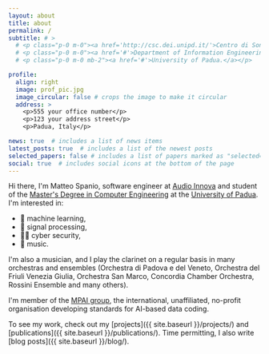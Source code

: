 ```yaml
---
layout: about
title: about
permalink: /
subtitle: # >
  # <p class="p-0 m-0"><a href='http://csc.dei.unipd.it/'>Centro di Sonologia Computazionale</a>.</p>
  # <p class="p-0 m-0"><a href='#'>Department of Information Engineering.</a></p>
  # <p class="p-0 m-0 mb-2"><a href='#'>University of Padua.</a></p>

profile:
  align: right
  image: prof_pic.jpg
  image_circular: false # crops the image to make it circular
  address: >
    <p>555 your office number</p>
    <p>123 your address street</p>
    <p>Padua, Italy</p>

news: true  # includes a list of news items
latest_posts: true  # includes a list of the newest posts
selected_papers: false # includes a list of papers marked as "selected={true}"
social: true  # includes social icons at the bottom of the page
---
```


Hi there, I'm Matteo Spanio, software engineer at [Audio Innova](https://www.audioinnova.com/en/) and student of the [Master's Degree in Computer Engineering](https://www.unipd.it/en/computer-engineering) at the [University of Padua](https://www.unipd.it/en/). I'm interested in:
- 🤖 machine learning,
- 📡 signal processing,
- 🕵️‍♀️ cyber security,
- 🎹 music.

I'm also a musician, and I play the clarinet on a regular basis in many orchestras and ensembles (Orchestra di Padova e del Veneto, Orchestra del Friuli Venezia Giulia, Orchestra San Marco, Concordia Chamber Orchestra, Rossini Ensemble and many others).

I'm member of the [MPAI group](https://mpai.community), the international, unaffiliated, no-profit organisation developing standards for AI-based data coding.

To see my work, check out my [projects]({{ site.baseurl }}/projects/) and [publications]({{ site.baseurl }}/publications/). Time permitting, I also write [blog posts]({{ site.baseurl }}/blog/).
